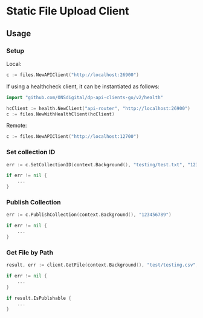 # Static File Upload Client

## Usage
### Setup

Local:
```go
c := files.NewAPIClient("http://localhost:26900")
```

If using a healthcheck client, it can be instantiated as follows:

```go
import "github.com/ONSdigital/dp-api-clients-go/v2/health"

hcClient := health.NewClient("api-router", "http://localhost:26900")
c := files.NewWithHealthClient(hcClient)
```

Remote:
```go
c := files.NewAPIClient("http://localhost:12700")
```

### Set collection ID

```go
err := c.SetCollectionID(context.Background(), "testing/test.txt", "123456789")

if err != nil {
	...
}
```

### Publish Collection

```go
err := c.PublishCollection(context.Background(), "123456789")

if err != nil {
    ...
}
```

### Get File by Path

```go
result, err := client.GetFile(context.Background(), "test/testing.csv", "AUTH TOKEN")

if err != nil {
    ...
}

if result.IsPublshable {
	...
}
```

